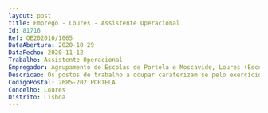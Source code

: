 ```yaml
--- 
layout: post
title: Emprego - Loures - Assistente Operacional
Id: 81716
Ref: OE202010/1065
DataAbertura: 2020-10-29
DataFecho: 2020-11-12
Trabalho: Assistente Operacional
Empregador: Agrupamento de Escolas de Portela e Moscavide, Loures (Escola Secundária do Arco-Íris, Portela, Loures - Sede)
Descricao: Os postos de trabalho a ocupar caraterizam se pelo exercício de funções na carreira e categoria de assistente operacional.
CodigoPostal: 2685-202 PORTELA
Concelho: Loures
Distrito: Lisboa
--- 
```

